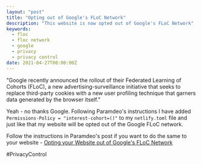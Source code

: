 ```yaml
---
layout: "post"
title: "Opting out of Google's FLoC Network"
description: "This website is now opted out of Google's FLoC Network"
keywords:
  - floc
  - floc network
  - google
  - privacy
  - privacy control
date: 2021-04-27T00:00:00Z
---
```

"Google recently announced the rollout of their Federated Learning of Cohorts (FLoC), a new advertising-surveillance initiative that seeks to replace third-party cookies with a new user profiling technique that garners data generated by the browser itself."

Yeah - no thanks Google. Following Paramdeo's instructions I have added `Permissions-Policy = "interest-cohort=()"` to my `netlify.toml` file and just like that my website will be opted out of the Google FLoC network.

Follow the instructions in  Paramdeo's post if you want to do the same to your website - [Opting your Website out of Google's FLoC Network](https://paramdeo.com//blog/opting-your-website-out-of-googles-floc-network "Opting your Website out of Google's FLoC Network")

#PrivacyControl
